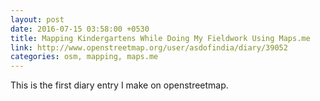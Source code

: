 ```yaml
---
layout: post
date: 2016-07-15 03:58:00 +0530
title: Mapping Kindergartens While Doing My Fieldwork Using Maps.me
link: http://www.openstreetmap.org/user/asdofindia/diary/39052
categories: osm, mapping, maps.me
---
```


This is the first diary entry I make on openstreetmap.

